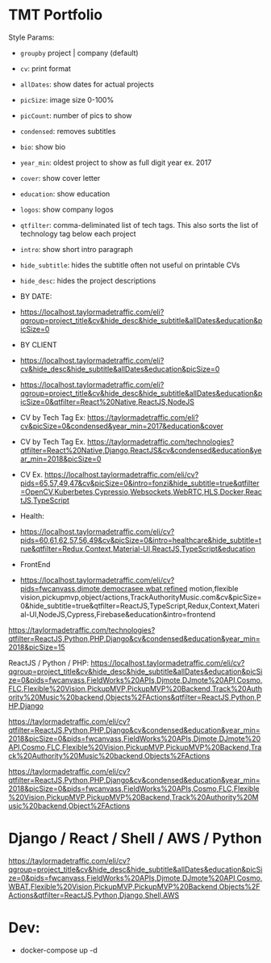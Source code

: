 # TMT Portfolio

Style Params:
- `groupby` project | company (default)
- `cv`: print format
- `allDates`: show dates for actual projects
- `picSize`: image size 0-100% 
- `picCount`: number of pics to show 
- `condensed`: removes subtitles
- `bio`: show bio
- `year_min`: oldest project to show as full digit year ex. 2017
- `cover`: show cover letter
- `education`: show education
- `logos`: show company logos
- `qtfilter`: comma-deliminated list of tech tags. This also sorts the list of technology tag below each project
- `intro`: show short intro paragraph
- `hide_subtitle`: hides the subtitle often not useful on printable CVs
- `hide_desc`: hides the project descriptions

- BY DATE:
- https://localhost.taylormadetraffic.com/eli?qgroup=project_title&cv&hide_desc&hide_subtitle&allDates&education&picSize=0

- BY  CLIENT
- https://localhost.taylormadetraffic.com/eli?cv&hide_desc&hide_subtitle&allDates&education&picSize=0


- https://localhost.taylormadetraffic.com/eli?qgroup=project_title&cv&hide_desc&hide_subtitle&allDates&education&picSize=0&qtfilter=React%20Native,ReactJS,NodeJS

- CV by Tech Tag
Ex: https://taylormadetraffic.com/eli?cv&picSize=0&condensed&year_min=2017&education&cover

- CV by Tech Tag
Ex. https://taylormadetraffic.com/technologies?qtfilter=React%20Native,Django,ReactJS&cv&condensed&education&year_min=2018&picSize=0


- CV
Ex. https://localhost.taylormadetraffic.com/eli/cv?pids=65,57,49,47&cv&picSize=0&intro=fonzi&hide_subtitle=true&qtfilter=OpenCV,Kuberbetes,Cypressio,Websockets,WebRTC,HLS,Docker,ReactJS,TypeScript

- Health: 
- https://localhost.taylormadetraffic.com/eli/cv?pids=60,61,62,57,56,49&cv&picSize=0&intro=healthcare&hide_subtitle=true&qtfilter=Redux,Context,Material-UI,ReactJS,TypeScript&education


- FrontEnd
- https://localhost.taylormadetraffic.com/eli/cv?pids=fwcanvass,djmote,democrasee,wbat,refined motion,flexible vision,pickupmvp,object/actions,TrackAuthorityMusic.com&cv&picSize=0&hide_subtitle=true&qtfilter=ReactJS,TypeScript,Redux,Context,Material-UI,NodeJS,Cypress,Firebase&education&intro=frontend


https://taylormadetraffic.com/technologies?qtfilter=ReactJS,Python,PHP,Django&cv&condensed&education&year_min=2018&picSize=15


ReactJS / Python / PHP:
https://localhost.taylormadetraffic.com/eli/cv?qgroup=project_title&cv&hide_desc&hide_subtitle&allDates&education&picSize=0&pids=fwcanvass,FieldWorks%20APIs,Djmote,DJmote%20API,Cosmo,FLC,Flexible%20Vision,PickupMVP,PickupMVP%20Backend,Track%20Authority%20Music%20backend,Objects%2FActions&qtfilter=ReactJS,Python,PHP,Django


https://taylormadetraffic.com/eli/cv?qtfilter=ReactJS,Python,PHP,Django&cv&condensed&education&year_min=2018&picSize=0&pids=fwcanvass,FieldWorks%20APIs,Djmote,DJmote%20API,Cosmo,FLC,Flexible%20Vision,PickupMVP,PickupMVP%20Backend,Track%20Authority%20Music%20backend,Objects%2FActions


https://taylormadetraffic.com/eli/cv?qtfilter=ReactJS,Python,PHP,Django&cv&condensed&education&year_min=2018&picSize=0&pids=fwcanvass,FieldWorks%20APIs,Cosmo,FLC,Flexible%20Vision,PickupMVP,PickupMVP%20Backend,Track%20Authority%20Music%20backend,Object%2FActions

# Django / React / Shell / AWS / Python
https://taylormadetraffic.com/eli/cv?qgroup=project_title&cv&hide_desc&hide_subtitle&allDates&education&picSize=0&pids=fwcanvass,FieldWorks%20APIs,Djmote,DJmote%20API,Cosmo,WBAT,Flexible%20Vision,PickupMVP,PickupMVP%20Backend,Objects%2FActions&qtfilter=ReactJS,Python,Django,Shell,AWS

# Dev:
- docker-compose up -d